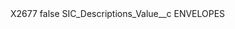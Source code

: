 <?xml version="1.0" encoding="UTF-8"?>
<CustomMetadata xmlns="http://soap.sforce.com/2006/04/metadata" xmlns:xsi="http://www.w3.org/2001/XMLSchema-instance" xmlns:xsd="http://www.w3.org/2001/XMLSchema">
    <label>X2677</label>
    <protected>false</protected>
    <values>
        <field>SIC_Descriptions_Value__c</field>
        <value xsi:type="xsd:string">ENVELOPES</value>
    </values>
</CustomMetadata>
